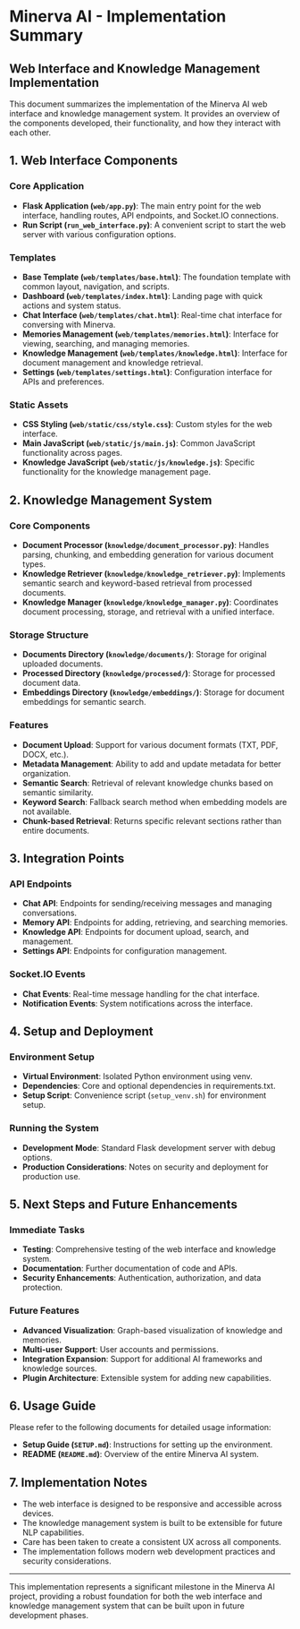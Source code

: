 # Minerva AI - Implementation Summary

## Web Interface and Knowledge Management Implementation

This document summarizes the implementation of the Minerva AI web interface and knowledge management system. It provides an overview of the components developed, their functionality, and how they interact with each other.

## 1. Web Interface Components

### Core Application
- **Flask Application (`web/app.py`)**: The main entry point for the web interface, handling routes, API endpoints, and Socket.IO connections.
- **Run Script (`run_web_interface.py`)**: A convenient script to start the web server with various configuration options.

### Templates
- **Base Template (`web/templates/base.html`)**: The foundation template with common layout, navigation, and scripts.
- **Dashboard (`web/templates/index.html`)**: Landing page with quick actions and system status.
- **Chat Interface (`web/templates/chat.html`)**: Real-time chat interface for conversing with Minerva.
- **Memories Management (`web/templates/memories.html`)**: Interface for viewing, searching, and managing memories.
- **Knowledge Management (`web/templates/knowledge.html`)**: Interface for document management and knowledge retrieval.
- **Settings (`web/templates/settings.html`)**: Configuration interface for APIs and preferences.

### Static Assets
- **CSS Styling (`web/static/css/style.css`)**: Custom styles for the web interface.
- **Main JavaScript (`web/static/js/main.js`)**: Common JavaScript functionality across pages.
- **Knowledge JavaScript (`web/static/js/knowledge.js`)**: Specific functionality for the knowledge management page.

## 2. Knowledge Management System

### Core Components
- **Document Processor (`knowledge/document_processor.py`)**: Handles parsing, chunking, and embedding generation for various document types.
- **Knowledge Retriever (`knowledge/knowledge_retriever.py`)**: Implements semantic search and keyword-based retrieval from processed documents.
- **Knowledge Manager (`knowledge/knowledge_manager.py`)**: Coordinates document processing, storage, and retrieval with a unified interface.

### Storage Structure
- **Documents Directory (`knowledge/documents/`)**: Storage for original uploaded documents.
- **Processed Directory (`knowledge/processed/`)**: Storage for processed document data.
- **Embeddings Directory (`knowledge/embeddings/`)**: Storage for document embeddings for semantic search.

### Features
- **Document Upload**: Support for various document formats (TXT, PDF, DOCX, etc.).
- **Metadata Management**: Ability to add and update metadata for better organization.
- **Semantic Search**: Retrieval of relevant knowledge chunks based on semantic similarity.
- **Keyword Search**: Fallback search method when embedding models are not available.
- **Chunk-based Retrieval**: Returns specific relevant sections rather than entire documents.

## 3. Integration Points

### API Endpoints
- **Chat API**: Endpoints for sending/receiving messages and managing conversations.
- **Memory API**: Endpoints for adding, retrieving, and searching memories.
- **Knowledge API**: Endpoints for document upload, search, and management.
- **Settings API**: Endpoints for configuration management.

### Socket.IO Events
- **Chat Events**: Real-time message handling for the chat interface.
- **Notification Events**: System notifications across the interface.

## 4. Setup and Deployment

### Environment Setup
- **Virtual Environment**: Isolated Python environment using venv.
- **Dependencies**: Core and optional dependencies in requirements.txt.
- **Setup Script**: Convenience script (`setup_venv.sh`) for environment setup.

### Running the System
- **Development Mode**: Standard Flask development server with debug options.
- **Production Considerations**: Notes on security and deployment for production use.

## 5. Next Steps and Future Enhancements

### Immediate Tasks
- **Testing**: Comprehensive testing of the web interface and knowledge system.
- **Documentation**: Further documentation of code and APIs.
- **Security Enhancements**: Authentication, authorization, and data protection.

### Future Features
- **Advanced Visualization**: Graph-based visualization of knowledge and memories.
- **Multi-user Support**: User accounts and permissions.
- **Integration Expansion**: Support for additional AI frameworks and knowledge sources.
- **Plugin Architecture**: Extensible system for adding new capabilities.

## 6. Usage Guide

Please refer to the following documents for detailed usage information:
- **Setup Guide (`SETUP.md`)**: Instructions for setting up the environment.
- **README (`README.md`)**: Overview of the entire Minerva AI system.

## 7. Implementation Notes

- The web interface is designed to be responsive and accessible across devices.
- The knowledge management system is built to be extensible for future NLP capabilities.
- Care has been taken to create a consistent UX across all components.
- The implementation follows modern web development practices and security considerations.

---

This implementation represents a significant milestone in the Minerva AI project, providing a robust foundation for both the web interface and knowledge management system that can be built upon in future development phases.
